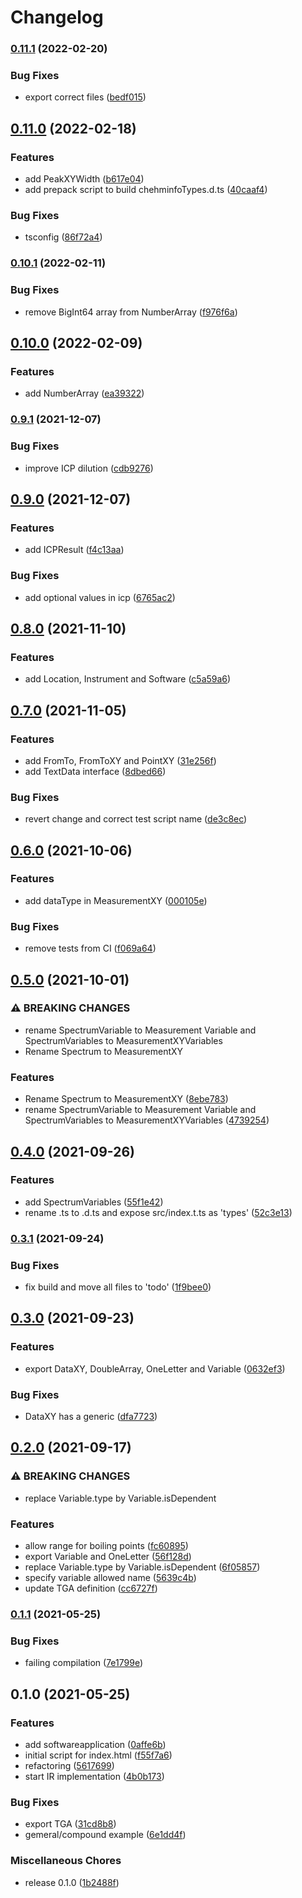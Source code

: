 # Changelog

### [0.11.1](https://www.github.com/cheminfo/cheminfo-types/compare/v0.11.0...v0.11.1) (2022-02-20)


### Bug Fixes

* export correct files ([bedf015](https://www.github.com/cheminfo/cheminfo-types/commit/bedf0157aa098d280b89d13ef7d4182f2cbad4a9))

## [0.11.0](https://www.github.com/cheminfo/cheminfo-types/compare/v0.10.1...v0.11.0) (2022-02-18)


### Features

* add PeakXYWidth ([b617e04](https://www.github.com/cheminfo/cheminfo-types/commit/b617e04ace9e3728d0aeba64958f9d85932d734f))
* add prepack script to build chehminfoTypes.d.ts ([40caaf4](https://www.github.com/cheminfo/cheminfo-types/commit/40caaf4c8364da7748bb02e4d0b18112887d9827))


### Bug Fixes

* tsconfig ([86f72a4](https://www.github.com/cheminfo/cheminfo-types/commit/86f72a47b4ce1ae9c9121fc60e9a6a901cc3f634))

### [0.10.1](https://www.github.com/cheminfo/cheminfo-types/compare/v0.10.0...v0.10.1) (2022-02-11)


### Bug Fixes

* remove BigInt64 array from NumberArray ([f976f6a](https://www.github.com/cheminfo/cheminfo-types/commit/f976f6aee9e0f9c8899570ea9bc3a5e15eca1c44))

## [0.10.0](https://www.github.com/cheminfo/cheminfo-types/compare/v0.9.1...v0.10.0) (2022-02-09)


### Features

* add NumberArray ([ea39322](https://www.github.com/cheminfo/cheminfo-types/commit/ea3932243431a4f64bb802a9304a3b9318349f59))

### [0.9.1](https://www.github.com/cheminfo/cheminfo-types/compare/v0.9.0...v0.9.1) (2021-12-07)


### Bug Fixes

* improve ICP dilution ([cdb9276](https://www.github.com/cheminfo/cheminfo-types/commit/cdb9276bc3855c3218806a6a1ebd550db371dc39))

## [0.9.0](https://www.github.com/cheminfo/cheminfo-types/compare/v0.8.0...v0.9.0) (2021-12-07)


### Features

* add ICPResult ([f4c13aa](https://www.github.com/cheminfo/cheminfo-types/commit/f4c13aa25965fa7cd54e1671b5b87c7abc717f6f))


### Bug Fixes

* add optional values in icp ([6765ac2](https://www.github.com/cheminfo/cheminfo-types/commit/6765ac25b2830de0026ff60f62f396a833027c51))

## [0.8.0](https://www.github.com/cheminfo/cheminfo-types/compare/v0.7.0...v0.8.0) (2021-11-10)


### Features

* add Location, Instrument and Software ([c5a59a6](https://www.github.com/cheminfo/cheminfo-types/commit/c5a59a69fad61af3658e128bf20724f1c70af3e3))

## [0.7.0](https://www.github.com/cheminfo/cheminfo-types/compare/v0.6.0...v0.7.0) (2021-11-05)


### Features

* add FromTo, FromToXY and PointXY ([31e256f](https://www.github.com/cheminfo/cheminfo-types/commit/31e256f454df87c16c70a286139ec8d719b09775))
* add TextData interface ([8dbed66](https://www.github.com/cheminfo/cheminfo-types/commit/8dbed66ec2087e68ff9c4aa087d5c5556ab0797e))


### Bug Fixes

* revert change and correct test script name ([de3c8ec](https://www.github.com/cheminfo/cheminfo-types/commit/de3c8ec57de1e9c293287cfaf9b94a9acb01cbc4))

## [0.6.0](https://www.github.com/cheminfo/cheminfo-types/compare/v0.5.0...v0.6.0) (2021-10-06)


### Features

* add dataType in MeasurementXY ([000105e](https://www.github.com/cheminfo/cheminfo-types/commit/000105e3f54f2e0f9f2e5b377405f91d41555298))


### Bug Fixes

* remove tests from CI ([f069a64](https://www.github.com/cheminfo/cheminfo-types/commit/f069a646a86a266c0bbf982e180d836b1fe67867))

## [0.5.0](https://www.github.com/cheminfo/cheminfo-types/compare/v0.4.0...v0.5.0) (2021-10-01)


### ⚠ BREAKING CHANGES

* rename SpectrumVariable to Measurement Variable and SpectrumVariables to MeasurementXYVariables
* Rename Spectrum to MeasurementXY

### Features

* Rename Spectrum to MeasurementXY ([8ebe783](https://www.github.com/cheminfo/cheminfo-types/commit/8ebe7836efa87d6181c4d603a4a490b1982514ba))
* rename SpectrumVariable to Measurement Variable and SpectrumVariables to MeasurementXYVariables ([4739254](https://www.github.com/cheminfo/cheminfo-types/commit/473925431d68059bdcc3e72f033d1744800d18b3))

## [0.4.0](https://www.github.com/cheminfo/cheminfo-types/compare/v0.3.1...v0.4.0) (2021-09-26)


### Features

* add SpectrumVariables ([55f1e42](https://www.github.com/cheminfo/cheminfo-types/commit/55f1e42a2c265ed6163fefc432b1c55b47819d18))
* rename .ts to .d.ts and expose src/index.t.ts as 'types' ([52c3e13](https://www.github.com/cheminfo/cheminfo-types/commit/52c3e13eafdd404446e5ee0fa5d800859572fa64))

### [0.3.1](https://www.github.com/cheminfo/cheminfo-types/compare/v0.3.0...v0.3.1) (2021-09-24)


### Bug Fixes

* fix build and move all files to 'todo' ([1f9bee0](https://www.github.com/cheminfo/cheminfo-types/commit/1f9bee022178791498bb70cc1acba4ab2ecf802a))

## [0.3.0](https://www.github.com/cheminfo/cheminfo-types/compare/v0.2.0...v0.3.0) (2021-09-23)


### Features

* export DataXY, DoubleArray, OneLetter and Variable ([0632ef3](https://www.github.com/cheminfo/cheminfo-types/commit/0632ef30673da3bb74090bdb58a0d6d67587420c))


### Bug Fixes

* DataXY has a generic ([dfa7723](https://www.github.com/cheminfo/cheminfo-types/commit/dfa77236e55861be437fe121d811e18302ba24ff))

## [0.2.0](https://www.github.com/cheminfo/cheminfo-types/compare/v0.1.1...v0.2.0) (2021-09-17)


### ⚠ BREAKING CHANGES

* replace Variable.type by Variable.isDependent

### Features

* allow range for boiling points ([fc60895](https://www.github.com/cheminfo/cheminfo-types/commit/fc60895ace49fb6c601d9970853481c289b84705))
* export Variable and OneLetter ([56f128d](https://www.github.com/cheminfo/cheminfo-types/commit/56f128d7d722f1048cdb7400897a8f47af6fe918))
* replace Variable.type by Variable.isDependent ([6f05857](https://www.github.com/cheminfo/cheminfo-types/commit/6f05857a411601f2dad5a73052cd3cad4ebea186))
* specify variable allowed name ([5639c4b](https://www.github.com/cheminfo/cheminfo-types/commit/5639c4bae1ce46abbd7ce5da4fbe9ac236162cbc))
* update TGA definition ([cc6727f](https://www.github.com/cheminfo/cheminfo-types/commit/cc6727f92df10e75b3ed3716edc62114e527368c))

### [0.1.1](https://www.github.com/cheminfo/cheminfo-types/compare/v0.1.0...v0.1.1) (2021-05-25)


### Bug Fixes

* failing compilation ([7e1799e](https://www.github.com/cheminfo/cheminfo-types/commit/7e1799eead3ba40890ba5bb505f7ff86c8aa971e))

## 0.1.0 (2021-05-25)


### Features

* add softwareapplication ([0affe6b](https://www.github.com/cheminfo/cheminfo-types/commit/0affe6bd8ec020a2a044c29dd278d1fac69a76e6))
* initial script for index.html ([f55f7a6](https://www.github.com/cheminfo/cheminfo-types/commit/f55f7a66ec8d5b33806a1a3879015cc2758bf876))
* refactoring ([5617699](https://www.github.com/cheminfo/cheminfo-types/commit/5617699c6d1f346c3161a742490972465603f508))
* start IR implementation ([4b0b173](https://www.github.com/cheminfo/cheminfo-types/commit/4b0b173d67c6b16a4042f933d60dd0ffd5e18ea5))


### Bug Fixes

* export TGA ([31cd8b8](https://www.github.com/cheminfo/cheminfo-types/commit/31cd8b84b3b7efa689b822c48fc1722c415c2177))
* gemeral/compound example ([6e1dd4f](https://www.github.com/cheminfo/cheminfo-types/commit/6e1dd4fab89216702c897a4511944279cc53498f))


### Miscellaneous Chores

* release 0.1.0 ([1b2488f](https://www.github.com/cheminfo/cheminfo-types/commit/1b2488fc1688556e09d1cf54b56ef454b19de39d))

